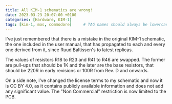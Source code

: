 ```yaml
---
title: All KIM-1 schematics are wrong!
date: 2023-03-23 20:07:00 +0100
categories: [Hardware, KIM-1]
tags: [kim-1, mos, commodore]     # TAG names should always be lowercase
---
```

I've just remembered that there is a mistake in the original KIM-1 schematic, the one included in the user manual, that has propagated to each and every one derived from it, since Ruud Baltissen's to latest replicas.

The values of resistors R18 to R23 and R41 to R46 are swapped. The former are pull-ups that should be 1K and the later are the base resistors, that should be 220R in early revisions or 100R from Rev. D and onwards.

On a side note, I've changed the license terms to my schematic and now it is CC BY 4.0, as it contains publicly available information and does not add any significant value. The "Non Commercial" restriction is now limited to the PCB.
